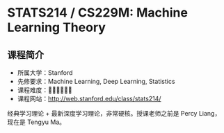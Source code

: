 # STATS214 / CS229M: Machine Learning Theory

## 课程简介

- 所属大学：Stanford
- 先修要求：Machine Learning, Deep Learning, Statistics
- 课程难度：🌟🌟🌟🌟🌟🌟
- 课程网站：<http://web.stanford.edu/class/stats214/>

经典学习理论 + 最新深度学习理论，非常硬核。授课老师之前是 Percy Liang，现在是 Tengyu Ma。
